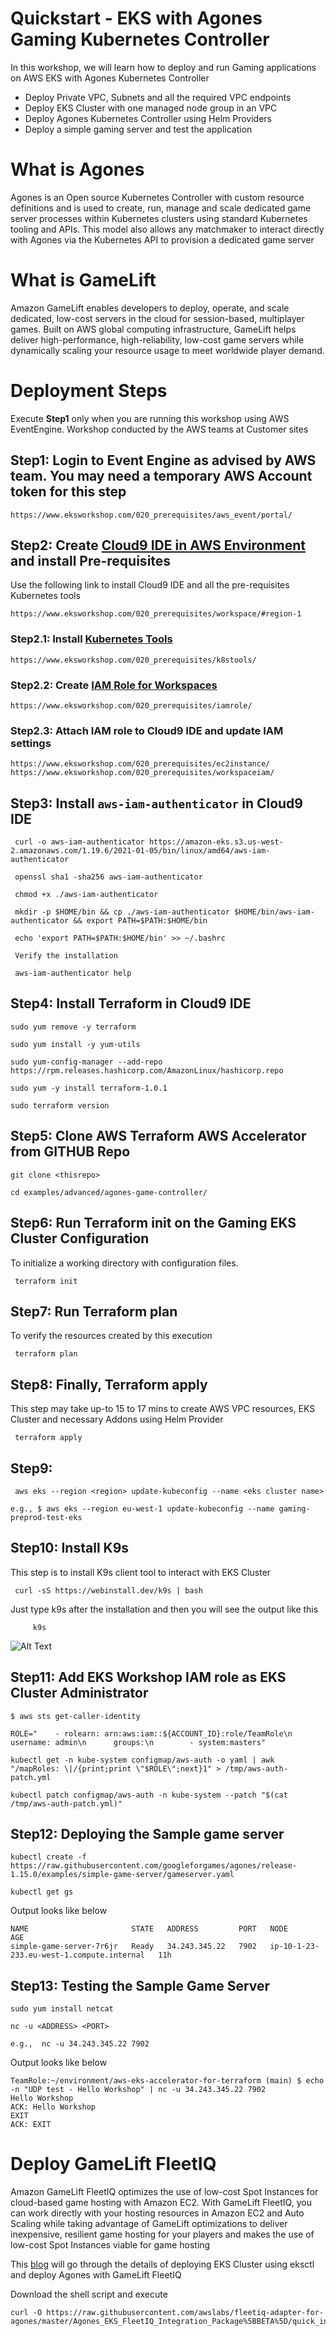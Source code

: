 
# Quickstart - EKS with Agones Gaming Kubernetes Controller 

In this workshop, we will learn how to deploy and run Gaming applications on AWS EKS with Agones Kubernetes Controller

 - Deploy Private VPC, Subnets and all the required VPC endpoints
 - Deploy EKS Cluster with one managed node group in an VPC
 - Deploy Agones Kubernetes Controller using Helm Providers 
 - Deploy a simple gaming server and test the application

# What is Agones

Agones is an Open source Kubernetes Controller with custom resource definitions and is used to create, run, manage and scale dedicated game server processes within Kubernetes clusters using standard Kubernetes tooling and APIs. 
This model also allows any matchmaker to interact directly with Agones via the Kubernetes API to provision a dedicated game server

# What is GameLift

Amazon GameLift enables developers to deploy, operate, and scale dedicated, low-cost servers in the cloud for session-based, multiplayer games. 
Built on AWS global computing infrastructure, GameLift helps deliver high-performance, high-reliability, low-cost game servers while dynamically scaling your resource usage to meet worldwide player demand.

# Deployment Steps

Execute **Step1** only when you are running this workshop using AWS EventEngine. Workshop conducted by the AWS teams at Customer sites

## Step1: Login to Event Engine as advised by AWS team. You may need a temporary AWS Account token for this step

    https://www.eksworkshop.com/020_prerequisites/aws_event/portal/
    
## Step2: Create [Cloud9 IDE in AWS Environment](https://www.eksworkshop.com/020_prerequisites/workspace/#region-1) and install Pre-requisites

Use the following link to install Cloud9 IDE and all the pre-requisites Kubernetes tools

    https://www.eksworkshop.com/020_prerequisites/workspace/#region-1
    
### Step2.1: Install [Kubernetes Tools](https://www.eksworkshop.com/020_prerequisites/k8stools/)
    https://www.eksworkshop.com/020_prerequisites/k8stools/
    
### Step2.2: Create [IAM Role for Workspaces](https://www.eksworkshop.com/020_prerequisites/iamrole/)
    https://www.eksworkshop.com/020_prerequisites/iamrole/
    
### Step2.3: Attach IAM role to Cloud9 IDE and update IAM settings
    https://www.eksworkshop.com/020_prerequisites/ec2instance/
    https://www.eksworkshop.com/020_prerequisites/workspaceiam/ 
    
## Step3: Install `aws-iam-authenticator` in Cloud9 IDE
     curl -o aws-iam-authenticator https://amazon-eks.s3.us-west-2.amazonaws.com/1.19.6/2021-01-05/bin/linux/amd64/aws-iam-authenticator
    
     openssl sha1 -sha256 aws-iam-authenticator
    
     chmod +x ./aws-iam-authenticator
    
     mkdir -p $HOME/bin && cp ./aws-iam-authenticator $HOME/bin/aws-iam-authenticator && export PATH=$PATH:$HOME/bin
    
     echo 'export PATH=$PATH:$HOME/bin' >> ~/.bashrc
    
     Verify the installation
    
     aws-iam-authenticator help

## Step4: Install Terraform in Cloud9 IDE

    sudo yum remove -y terraform

    sudo yum install -y yum-utils
    
    sudo yum-config-manager --add-repo https://rpm.releases.hashicorp.com/AmazonLinux/hashicorp.repo
    
    sudo yum -y install terraform-1.0.1
    
    sudo terraform version
    
## Step5: Clone AWS Terraform AWS Accelerator from GITHUB Repo

    git clone <thisrepo>
    
    cd examples/advanced/agones-game-controller/
    
## Step6: Run Terraform init on the Gaming EKS Cluster Configuration
To initialize a working directory with configuration files. 

     terraform init
    
## Step7: Run Terraform plan 
To verify the resources created by this execution

     terraform plan

## Step8: Finally, Terraform apply 
This step may take up-to 15 to 17 mins to create AWS VPC resources, EKS Cluster and necessary Addons using Helm Provider

     terraform apply

## Step9: 
     aws eks --region <region> update-kubeconfig --name <eks cluster name>
    
    e.g., $ aws eks --region eu-west-1 update-kubeconfig --name gaming-preprod-test-eks
    
## Step10: Install K9s 
This step is to install K9s client tool to interact with EKS Cluster 

     curl -sS https://webinstall.dev/k9s | bash

Just type k9s after the installation and then you will see the output like this 

         k9s
        
![Alt Text](https://github.com/aws-samples/aws-eks-accelerator-for-terraform/blob/9c6f8ea3e710f7b0137be07835653a2bf4f9fdfe/images/k9s-agones-cluster.png "K9s") 

## Step11: Add EKS Workshop IAM role as EKS Cluster Administrator
    
    $ aws sts get-caller-identity
    
    ROLE="    - rolearn: arn:aws:iam::${ACCOUNT_ID}:role/TeamRole\n      username: admin\n      groups:\n        - system:masters"
    
    kubectl get -n kube-system configmap/aws-auth -o yaml | awk "/mapRoles: \|/{print;print \"$ROLE\";next}1" > /tmp/aws-auth-patch.yml
    
    kubectl patch configmap/aws-auth -n kube-system --patch "$(cat /tmp/aws-auth-patch.yml)"

## Step12: Deploying the Sample game server

    kubectl create -f https://raw.githubusercontent.com/googleforgames/agones/release-1.15.0/examples/simple-game-server/gameserver.yaml
    
    kubectl get gs
    
Output looks like below

    NAME                       STATE   ADDRESS         PORT   NODE                                        AGE
    simple-game-server-7r6jr   Ready   34.243.345.22   7902   ip-10-1-23-233.eu-west-1.compute.internal   11h

## Step13: Testing the Sample Game Server

    sudo yum install netcat
    
    nc -u <ADDRESS> <PORT>
    
    e.g.,  nc -u 34.243.345.22 7902
    
Output looks like below

    TeamRole:~/environment/aws-eks-accelerator-for-terraform (main) $ echo -n "UDP test - Hello Workshop" | nc -u 34.243.345.22 7902 
    Hello Workshop
    ACK: Hello Workshop
    EXIT
    ACK: EXIT
    
    
# Deploy GameLift FleetIQ

Amazon GameLift FleetIQ optimizes the use of low-cost Spot Instances for cloud-based game hosting with Amazon EC2. With GameLift FleetIQ, you can work directly with your hosting resources in Amazon EC2 and Auto Scaling while taking advantage of GameLift optimizations to deliver inexpensive, resilient game hosting for your players and makes the use of low-cost Spot Instances viable for game hosting

This [blog](https://aws.amazon.com/blogs/gametech/introducing-the-gamelift-fleetiq-adapter-for-agones/) will go through the details of deploying EKS Cluster using eksctl and deploy Agones with GameLift FleetIQ

Download the shell script and execute

    curl -O https://raw.githubusercontent.com/awslabs/fleetiq-adapter-for-agones/master/Agones_EKS_FleetIQ_Integration_Package%5BBETA%5D/quick_install/fleet_eks_agones_quickinstall.sh


    
   



